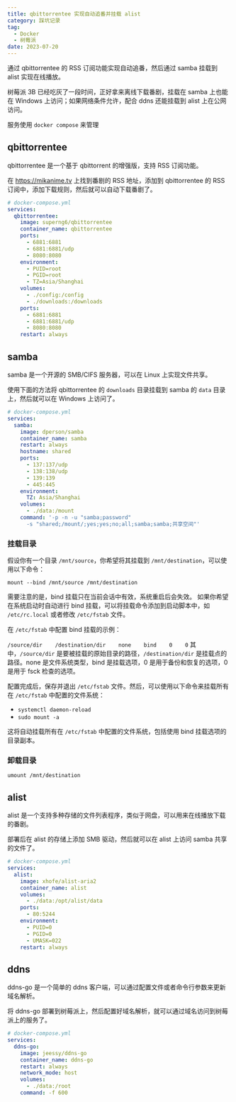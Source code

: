 ```yaml
---
title: qbittorrentee 实现自动追番并挂载 alist
category: 踩坑记录
tag:
  - Docker
  - 树莓派
date: 2023-07-20
---
```


通过 qbittorrentee 的 RSS 订阅功能实现自动追番，然后通过 samba 挂载到 alist 实现在线播放。

树莓派 3B 已经吃灰了一段时间，正好拿来离线下载番剧，挂载在 samba 上也能在 Windows 上访问；如果网络条件允许，配合 ddns 还能挂载到 alist 上在公网访问。

服务使用 `docker compose` 来管理

## qbittorrentee

qbittorrentee 是一个基于 qbittorrent 的增强版，支持 RSS 订阅功能。

在 <https://mikanime.tv> 上找到番剧的 RSS 地址，添加到 qbittorrentee 的 RSS 订阅中，添加下载规则，然后就可以自动下载番剧了。

```yml
# docker-compose.yml
services:
  qbittorrentee:
    image: superng6/qbittorrentee
    container_name: qbittorrentee
    ports:
      - 6881:6881
      - 6881:6881/udp
      - 8080:8080
    environment:
      - PUID=root
      - PGID=root
      - TZ=Asia/Shanghai
    volumes:
      - ./config:/config
      - ./downloads:/downloads
    ports:
      - 6881:6881
      - 6881:6881/udp
      - 8080:8080
    restart: always
```

## samba

samba 是一个开源的 SMB/CIFS 服务器，可以在 Linux 上实现文件共享。

使用下面的方法将 qbittorrentee 的 `downloads` 目录挂载到 samba 的 `data` 目录上，然后就可以在 Windows 上访问了。

```yml
# docker-compose.yml
services:
  samba:
    image: dperson/samba
    container_name: samba
    restart: always
    hostname: shared
    ports:
      - 137:137/udp
      - 138:138/udp
      - 139:139
      - 445:445
    environment:
      TZ: Asia/Shanghai
    volumes:
      - ./data:/mount
    command: '-p -n -u "samba;password"
      -s "shared;/mount/;yes;yes;no;all;samba;samba;共享空间"'
```

### 挂载目录

假设你有一个目录 `/mnt/source`，你希望将其挂载到 `/mnt/destination`，可以使用以下命令：

`mount --bind /mnt/source /mnt/destination`

需要注意的是，bind 挂载只在当前会话中有效，系统重启后会失效。
如果你希望在系统启动时自动进行 bind 挂载，可以将挂载命令添加到启动脚本中，如 `/etc/rc.local` 或者修改 `/etc/fstab` 文件。

在 `/etc/fstab` 中配置 bind 挂载的示例：

`/source/dir    /destination/dir    none    bind    0    0`
其中，`/source/dir` 是要被挂载的原始目录的路径，`/destination/dir` 是挂载点的路径。none 是文件系统类型，bind 是挂载选项，0 是用于备份和恢复的选项，0 是用于 fsck 检查的选项。

配置完成后，保存并退出 `/etc/fstab` 文件。然后，可以使用以下命令来挂载所有在 `/etc/fstab` 中配置的文件系统：

- `systemctl daemon-reload`
- `sudo mount -a`

这将自动挂载所有在 `/etc/fstab` 中配置的文件系统，包括使用 bind 挂载选项的目录副本。

### 卸载目录

`umount /mnt/destination`

## alist

alist 是一个支持多种存储的文件列表程序，类似于网盘，可以用来在线播放下载的番剧。

部署后在 alist 的存储上添加 SMB 驱动，然后就可以在 alist 上访问 samba 共享的文件了。

```yml
# docker-compose.yml
services:
  alist:
    image: xhofe/alist-aria2
    container_name: alist
    volumes:
      - ./data:/opt/alist/data
    ports:
      - 80:5244
    environment:
      - PUID=0
      - PGID=0
      - UMASK=022
    restart: always
```

## ddns

ddns-go 是一个简单的 ddns 客户端，可以通过配置文件或者命令行参数来更新域名解析。

将 ddns-go 部署到树莓派上，然后配置好域名解析，就可以通过域名访问到树莓派上的服务了。

```yml
# docker-compose.yml
services:
  ddns-go:
    image: jeessy/ddns-go
    container_name: ddns-go
    restart: always
    network_mode: host
    volumes:
      - ./data:/root
    command: -f 600
```
